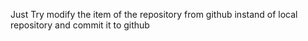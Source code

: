 Just Try modify the item of the  repository from github instand of local repository and commit it to github
